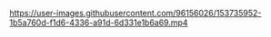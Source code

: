 

https://user-images.githubusercontent.com/96156026/153735952-1b5a760d-f1d6-4336-a91d-6d331e1b6a69.mp4


